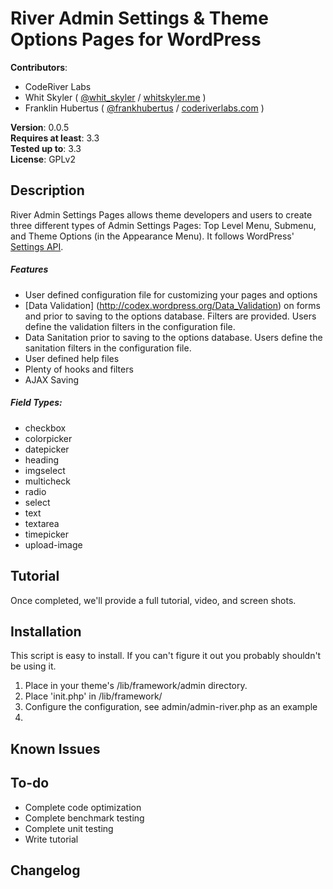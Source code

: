 # River Admin Settings & Theme Options Pages for WordPress

**Contributors**:

* CodeRiver Labs
* Whit Skyler ( [@whit_skyler](http://twitter.com/whit_skyler ) / [whitskyler.me](http://whitskyler.me/) )
* Franklin Hubertus ( [@frankhubertus](http://twitter.com/frankhubertus ) / [coderiverlabs.com](http://coderiverlabs.com/) )

**Version**: 0.0.5  
**Requires at least**: 3.3  
**Tested up to**: 3.3  
**License**: GPLv2  

## Description

River Admin Settings Pages allows theme developers and users to create three different types of Admin Settings Pages:  Top Level Menu, Submenu, and Theme Options (in the Appearance Menu).  It follows WordPress' [Settings API](http://codex.wordpress.org/Settings_API).

##### Features
* User defined configuration file for customizing your pages and options
* [Data Validation] (http://codex.wordpress.org/Data_Validation) on forms and prior to saving to the options database. Filters are provided.  Users define the validation filters in the configuration file.
* Data Sanitation prior to saving to the options database. Users define the sanitation filters in the configuration file.
* User defined help files
* Plenty of hooks and filters
* AJAX Saving

##### Field Types:

* checkbox
* colorpicker
* datepicker
* heading
* imgselect
* multicheck
* radio
* select 
* text
* textarea
* timepicker
* upload-image

## Tutorial
Once completed, we'll provide a full tutorial, video, and screen shots.

## Installation

This script is easy to install. If you can't figure it out you probably shouldn't be using it.

1. Place in your theme's /lib/framework/admin directory.
2. Place 'init.php' in /lib/framework/
3. Configure the configuration, see admin/admin-river.php as an example
4. 

## Known Issues



## To-do
* Complete code optimization
* Complete benchmark testing
* Complete unit testing
* Write tutorial

## Changelog

